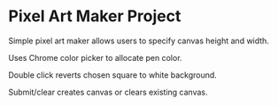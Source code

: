 # Pixel Art Maker Project

Simple pixel art maker allows users to specify canvas height and width.

Uses Chrome color picker to allocate pen color.

Double click reverts chosen square to white background.

Submit/clear creates canvas or clears existing canvas.
